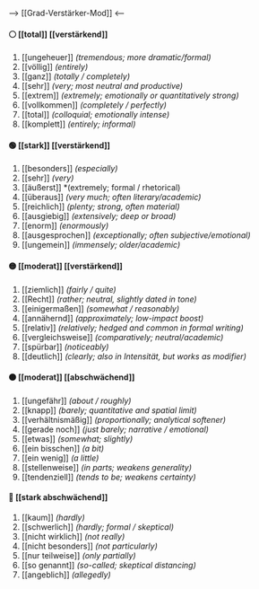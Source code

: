--> [[Grad-Verstärker-Mod]] <--
#### ⚪ [[total]] [[verstärkend]]
1) [[ungeheuer]] *(tremendous; more dramatic/formal)*
2) [[völlig]] *(entirely)*
3) [[ganz]] *(totally / completely)*
4) [[sehr]] *(very; most neutral and productive)*
5) [[extrem]] *(extremely; emotionally or quantitatively strong)*
6) [[vollkommen]] *(completely / perfectly)*
7) [[total]] *(colloquial; emotionally intense)*
8) [[komplett]] *(entirely; informal)*  

#### 🟢 [[stark]] [[verstärkend]] 
1) [[besonders]] *(especially)*
2) [[sehr]] *(very)*
3) [[äußerst]] *(extremely; formal / rhetorical)
4) [[überaus]] *(very much; often literary/academic)*
5) [[reichlich]] *(plenty; strong, often material)*
6) [[ausgiebig]] *(extensively; deep or broad)*
7) [[enorm]] *(enormously)*
8) [[ausgesprochen]] *(exceptionally; often subjective/emotional)*
9) [[ungemein]] *(immensely; older/academic)*

#### 🟡 [[moderat]] [[verstärkend]] 
1) [[ziemlich]] *(fairly / quite)*
2) [[Recht]] *(rather; neutral, slightly dated in tone)*
3) [[einigermaßen]] *(somewhat / reasonably)*
4) [[annähernd]] *(approximately; low-impact boost)*
5) [[relativ]] *(relatively; hedged and common in formal writing)*
6) [[vergleichsweise]] *(comparatively; neutral/academic)*
7) [[spürbar]] *(noticeably)*
8) [[deutlich]] *(clearly; also in Intensität, but works as modifier)*

#### 🟠 [[moderat]] [[abschwächend]] 
1) [[ungefähr]] *(about / roughly)*
2) [[knapp]] *(barely; quantitative and spatial limit)*  
3) [[verhältnismäßig]] *(proportionally; analytical softener)*  
4) [[gerade noch]] *(just barely; narrative / emotional)*  
5) [[etwas]] *(somewhat; slightly)*
6) [[ein bisschen]] *(a bit)*
7) [[ein wenig]] *(a little)*  
8) [[stellenweise]] *(in parts; weakens generality)*
9) [[tendenziell]] *(tends to be; weakens certainty)*

#### 🔴 [[stark abschwächend]] 
1) [[kaum]] *(hardly)*
2) [[schwerlich]] *(hardly; formal / skeptical)*
3) [[nicht wirklich]] *(not really)*
4) [[nicht besonders]] *(not particularly)*
5) [[nur teilweise]] *(only partially)*
6) [[so genannt]] *(so-called; skeptical distancing)*  
7) [[angeblich]] *(allegedly)*



